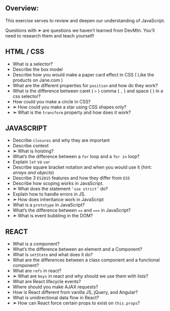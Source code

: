 ## Overview:
This exercise serves to review and deepen our understanding of JavaScript. 

Questions with **➣** are questions we haven’t learned from DevMtn.  You’ll need to research them and teach yourself! 

## HTML / CSS

- What is a selector?
- Describe the box model
- Describe how you would make a paper card effect in CSS ( Like the products on Jane.com )
- What are the different properties for `position` and how do they work?
- What is the difference between caret ( `>` ) comma ( `,` ) and space (  ) in a css selector?
- How could you make a circle in CSS?
- **➣** How could you make a star using CSS shapes only?
- **➣** What is the `transform` property and how does it work?


## JAVASCRIPT

- Describe `closures` and why they are important
- Describe context
- **➣** What is hoisting?
- What’s the difference between a `for` loop and a `for in` loop?
- Explain `let` vs `var`
- Describe square bracket notation and when you would use it (hint: _arrays and objects_)
- Describe 3 `ES2015` features and how they differ from `ES5`
- Describe how scoping works in JavaScript.
- **➣** What does the statement `‘use strict’` do?
- Explain how to handle errors in JS.
- **➣** How does inheritance work in JavaScript
- What is a `prototype` in JavaScript?
- What’s the difference between `==` and `===` in JavaScript?
- **➣** What is event bubbling in the DOM?


## REACT

- What is a component?
- What’s the difference between an element and a Component?
- What is `setState` and what does it do?
- What are the differences between a class component and a functional component?
- What are `refs` in react?
- **➣** What are `keys` in react and why should we use them with lists?
- What are React lifecycle events?
- Where should you make AJAX requests?
- How is React different from vanilla JS, jQuery, and Angular?
- What is unidirectional data flow in React?
- **➣** How can React force certain props to exist on `this.props`?
